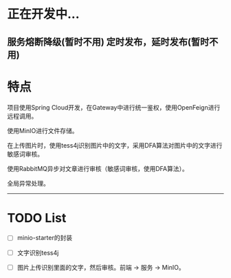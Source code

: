 # 正在开发中...

服务熔断降级(暂时不用)
定时发布，延时发布(暂时不用)
---
# 特点
项目使用Spring Cloud开发，在Gateway中进行统一鉴权，使用OpenFeign进行远程调用。

使用MinIO进行文件存储。

在上传图片时，使用tess4j识别图片中的文字，采用DFA算法对图片中的文字进行敏感词审核。

使用RabbitMQ异步对文章进行审核（敏感词审核，使用DFA算法）。

全局异常处理。

---

# TODO List

- [ ] minio-starter的封装
- [ ] 文字识别tess4j
- [ ] 图片上传识别里面的文字，然后审核。前端 -> 服务 -> MinIO。


